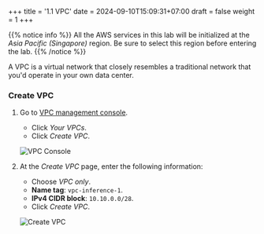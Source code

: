 +++
title = '1.1 VPC'
date = 2024-09-10T15:09:31+07:00
draft = false
weight = 1
+++

{{% notice info %}}
All the AWS services in this lab will be initialized at the *Asia Pacific (Singapore)* region. Be sure to 
select this region before entering the lab.
{{% /notice %}}

A VPC is a virtual network that closely resembles a traditional network that you'd operate in your own data center.

### Create VPC
1. Go to [VPC management console](https://console.aws.amazon.com/vpc/home).
   - Click *Your VPCs*.
   - Click *Create VPC*.
   
   ![VPC Console](/images/1-vpc-in-aws/img-1.png)

2. At the *Create VPC* page, enter the following information: 
   - Choose *VPC only*.
   - **Name tag**: `vpc-inference-1`.
   - **IPv4 CIDR block**: `10.10.0.0/28`.
   - Click *Create VPC*.
   
   ![Create VPC](/images/1-vpc-in-aws/img-2.png)
